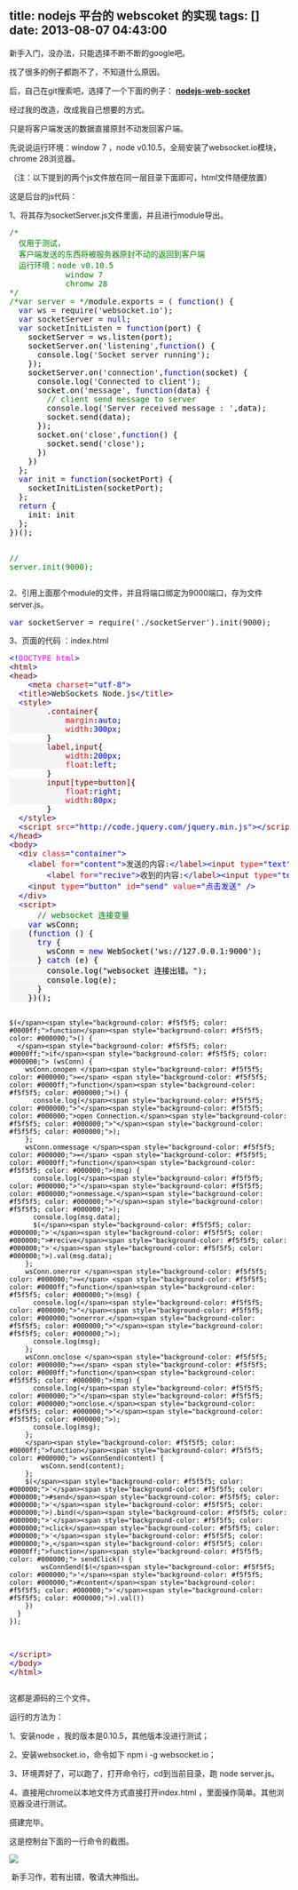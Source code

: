 title: nodejs 平台的 webscoket 的实现
tags: []
date: 2013-08-07 04:43:00
---

新手入门，没办法，只能选择不断不断的google吧。

找了很多的例子都跑不了，不知道什么原因。

后，自己在git搜索吧，选择了一个下面的例子：&nbsp;**[nodejs-web-socket](https://github.com/kashiif/nodejs-web-socket)**

经过我的改造，改成我自己想要的方式。
<!--more-->
只是将客户端发送的数据直接原封不动发回客户端。

先说说运行环境：window 7 ，node&nbsp;v0.10.5，全局安装了websocket.io模块，chrome 28浏览器。

（注：以下提到的两个js文件放在同一层目录下面即可，html文件随便放置）

这是后台的js代码：

1、将其存为socketServer.js文件里面，并且进行module导出。

<div class="cnblogs_code">
<pre><span style="color: #008000;">/*</span><span style="color: #008000;">
  仅用于测试，
  客户端发送的东西将被服务器原封不动的返回到客户端
  运行环境：node v0.10.5
            window 7
            chromw 28
</span><span style="color: #008000;">*/</span>
<span style="color: #008000;">/*</span><span style="color: #008000;">var server = </span><span style="color: #008000;">*/</span>module.exports = ( <span style="color: #0000ff;">function</span><span style="color: #000000;">() {
  </span><span style="color: #0000ff;">var</span> ws = require('websocket.io'<span style="color: #000000;">);
  </span><span style="color: #0000ff;">var</span> socketServer = <span style="color: #0000ff;">null</span><span style="color: #000000;">;
  </span><span style="color: #0000ff;">var</span> socketInitListen = <span style="color: #0000ff;">function</span><span style="color: #000000;">(port) {
    socketServer </span>=<span style="color: #000000;"> ws.listen(port);
    socketServer.on(</span>'listening',<span style="color: #0000ff;">function</span><span style="color: #000000;">() {
      console.log(</span>'Socket server running'<span style="color: #000000;">);
    });
    socketServer.on(</span>'connection',<span style="color: #0000ff;">function</span><span style="color: #000000;">(socket) {
      console.log(</span>'Connected to client'<span style="color: #000000;">);
      socket.on(</span>'message', <span style="color: #0000ff;">function</span><span style="color: #000000;">(data) {
        </span><span style="color: #008000;">//</span><span style="color: #008000;"> client send message to server</span>
        console.log('Server received message : '<span style="color: #000000;">,data);
        socket.send(data);
      });
      socket.on(</span>'close',<span style="color: #0000ff;">function</span><span style="color: #000000;">() {
        socket.send(</span>'close'<span style="color: #000000;">);
      })
    })
  };
  </span><span style="color: #0000ff;">var</span> init = <span style="color: #0000ff;">function</span><span style="color: #000000;">(socketPort) {
    socketInitListen(socketPort);
  };
  </span><span style="color: #0000ff;">return</span><span style="color: #000000;"> {
    init: init
  };
})();

</span><span style="color: #008000;">//</span><span style="color: #008000;"> server.init(9000);</span></pre>
</div>

<span style="line-height: 1.5;">2、引用上面那个module的文件，并且将端口绑定为9000端口，存为文件server.js。</span>

<div class="cnblogs_code">
<pre><span style="color: #0000ff;">var</span> socketServer = require('./socketServer').init(9000);</pre>
</div>

3、页面的代码 ：index.html

<div class="cnblogs_code">
<pre><span style="color: #0000ff;">&lt;!</span><span style="color: #ff00ff;">DOCTYPE html</span><span style="color: #0000ff;">&gt;</span>
<span style="color: #0000ff;">&lt;</span><span style="color: #800000;">html</span><span style="color: #0000ff;">&gt;</span>
<span style="color: #0000ff;">&lt;</span><span style="color: #800000;">head</span><span style="color: #0000ff;">&gt;</span>
    <span style="color: #0000ff;">&lt;</span><span style="color: #800000;">meta </span><span style="color: #ff0000;">charset</span><span style="color: #0000ff;">="utf-8"</span><span style="color: #0000ff;">&gt;</span>
  <span style="color: #0000ff;">&lt;</span><span style="color: #800000;">title</span><span style="color: #0000ff;">&gt;</span>WebSockets Node.js<span style="color: #0000ff;">&lt;/</span><span style="color: #800000;">title</span><span style="color: #0000ff;">&gt;</span>
  <span style="color: #0000ff;">&lt;</span><span style="color: #800000;">style</span><span style="color: #0000ff;">&gt;</span><span style="background-color: #f5f5f5; color: #800000;">
        .container</span><span style="background-color: #f5f5f5; color: #000000;">{</span><span style="background-color: #f5f5f5; color: #ff0000;">
            margin</span><span style="background-color: #f5f5f5; color: #000000;">:</span><span style="background-color: #f5f5f5; color: #0000ff;">auto</span><span style="background-color: #f5f5f5; color: #000000;">;</span><span style="background-color: #f5f5f5; color: #ff0000;">
            width</span><span style="background-color: #f5f5f5; color: #000000;">:</span><span style="background-color: #f5f5f5; color: #0000ff;">300px</span><span style="background-color: #f5f5f5; color: #000000;">;</span>
        <span style="background-color: #f5f5f5; color: #000000;">}</span><span style="background-color: #f5f5f5; color: #800000;">
        label,input</span><span style="background-color: #f5f5f5; color: #000000;">{</span><span style="background-color: #f5f5f5; color: #ff0000;">
            width</span><span style="background-color: #f5f5f5; color: #000000;">:</span><span style="background-color: #f5f5f5; color: #0000ff;">200px</span><span style="background-color: #f5f5f5; color: #000000;">;</span><span style="background-color: #f5f5f5; color: #ff0000;">
            float</span><span style="background-color: #f5f5f5; color: #000000;">:</span><span style="background-color: #f5f5f5; color: #0000ff;">left</span><span style="background-color: #f5f5f5; color: #000000;">;</span>
        <span style="background-color: #f5f5f5; color: #000000;">}</span><span style="background-color: #f5f5f5; color: #800000;">
        input[type=button]</span><span style="background-color: #f5f5f5; color: #000000;">{</span><span style="background-color: #f5f5f5; color: #ff0000;">
            float</span><span style="background-color: #f5f5f5; color: #000000;">:</span><span style="background-color: #f5f5f5; color: #0000ff;">right</span><span style="background-color: #f5f5f5; color: #000000;">;</span><span style="background-color: #f5f5f5; color: #ff0000;">
            width</span><span style="background-color: #f5f5f5; color: #000000;">:</span><span style="background-color: #f5f5f5; color: #0000ff;">80px</span><span style="background-color: #f5f5f5; color: #000000;">;</span>
        <span style="background-color: #f5f5f5; color: #000000;">}</span>
  <span style="color: #0000ff;">&lt;/</span><span style="color: #800000;">style</span><span style="color: #0000ff;">&gt;</span>
  <span style="color: #0000ff;">&lt;</span><span style="color: #800000;">script </span><span style="color: #ff0000;">src</span><span style="color: #0000ff;">="http://code.jquery.com/jquery.min.js"</span><span style="color: #0000ff;">&gt;&lt;/</span><span style="color: #800000;">script</span><span style="color: #0000ff;">&gt;</span>
<span style="color: #0000ff;">&lt;/</span><span style="color: #800000;">head</span><span style="color: #0000ff;">&gt;</span>
<span style="color: #0000ff;">&lt;</span><span style="color: #800000;">body</span><span style="color: #0000ff;">&gt;</span>
  <span style="color: #0000ff;">&lt;</span><span style="color: #800000;">div </span><span style="color: #ff0000;">class</span><span style="color: #0000ff;">="container"</span><span style="color: #0000ff;">&gt;</span>
    <span style="color: #0000ff;">&lt;</span><span style="color: #800000;">label </span><span style="color: #ff0000;">for</span><span style="color: #0000ff;">="content"</span><span style="color: #0000ff;">&gt;</span>发送的内容:<span style="color: #0000ff;">&lt;/</span><span style="color: #800000;">label</span><span style="color: #0000ff;">&gt;&lt;</span><span style="color: #800000;">input </span><span style="color: #ff0000;">type</span><span style="color: #0000ff;">="text"</span><span style="color: #ff0000;"> id</span><span style="color: #0000ff;">="content"</span><span style="color: #ff0000;"> value</span><span style="color: #0000ff;">="input something"</span> <span style="color: #0000ff;">/&gt;</span>
        <span style="color: #0000ff;">&lt;</span><span style="color: #800000;">label </span><span style="color: #ff0000;">for</span><span style="color: #0000ff;">="recive"</span><span style="color: #0000ff;">&gt;</span>收到的内容:<span style="color: #0000ff;">&lt;/</span><span style="color: #800000;">label</span><span style="color: #0000ff;">&gt;&lt;</span><span style="color: #800000;">input </span><span style="color: #ff0000;">type</span><span style="color: #0000ff;">="text"</span><span style="color: #ff0000;"> id</span><span style="color: #0000ff;">="recive"</span> <span style="color: #0000ff;">/&gt;</span>
    <span style="color: #0000ff;">&lt;</span><span style="color: #800000;">input </span><span style="color: #ff0000;">type</span><span style="color: #0000ff;">="button"</span><span style="color: #ff0000;"> id</span><span style="color: #0000ff;">="send"</span><span style="color: #ff0000;"> value</span><span style="color: #0000ff;">="点击发送"</span> <span style="color: #0000ff;">/&gt;</span>
  <span style="color: #0000ff;">&lt;/</span><span style="color: #800000;">div</span><span style="color: #0000ff;">&gt;</span>
  <span style="color: #0000ff;">&lt;</span><span style="color: #800000;">script</span><span style="color: #0000ff;">&gt;</span>
      <span style="background-color: #f5f5f5; color: #008000;">//</span><span style="background-color: #f5f5f5; color: #008000;"> websocket 连接变量</span>
    <span style="background-color: #f5f5f5; color: #0000ff;">var</span><span style="background-color: #f5f5f5; color: #000000;"> wsConn;
    (</span><span style="background-color: #f5f5f5; color: #0000ff;">function</span><span style="background-color: #f5f5f5; color: #000000;"> () {
      </span><span style="background-color: #f5f5f5; color: #0000ff;">try</span><span style="background-color: #f5f5f5; color: #000000;"> {
        wsConn </span><span style="background-color: #f5f5f5; color: #000000;">=</span> <span style="background-color: #f5f5f5; color: #0000ff;">new</span><span style="background-color: #f5f5f5; color: #000000;"> WebSocket(</span><span style="background-color: #f5f5f5; color: #000000;">'</span><span style="background-color: #f5f5f5; color: #000000;">ws://127.0.0.1:9000</span><span style="background-color: #f5f5f5; color: #000000;">'</span><span style="background-color: #f5f5f5; color: #000000;">);
      } </span><span style="background-color: #f5f5f5; color: #0000ff;">catch</span><span style="background-color: #f5f5f5; color: #000000;"> (e) {
        console.log(</span><span style="background-color: #f5f5f5; color: #000000;">"</span><span style="background-color: #f5f5f5; color: #000000;">websocket 连接出错。</span><span style="background-color: #f5f5f5; color: #000000;">"</span><span style="background-color: #f5f5f5; color: #000000;">);
        console.log(e);
      }
    })();

    $(</span><span style="background-color: #f5f5f5; color: #0000ff;">function</span><span style="background-color: #f5f5f5; color: #000000;">() {
      </span><span style="background-color: #f5f5f5; color: #0000ff;">if</span><span style="background-color: #f5f5f5; color: #000000;"> (wsConn) {
        wsConn.onopen </span><span style="background-color: #f5f5f5; color: #000000;">=</span> <span style="background-color: #f5f5f5; color: #0000ff;">function</span><span style="background-color: #f5f5f5; color: #000000;">() {
          console.log(</span><span style="background-color: #f5f5f5; color: #000000;">"</span><span style="background-color: #f5f5f5; color: #000000;">open Connection.</span><span style="background-color: #f5f5f5; color: #000000;">"</span><span style="background-color: #f5f5f5; color: #000000;">);
        };
        wsConn.onmessage </span><span style="background-color: #f5f5f5; color: #000000;">=</span> <span style="background-color: #f5f5f5; color: #0000ff;">function</span><span style="background-color: #f5f5f5; color: #000000;">(msg) {
          console.log(</span><span style="background-color: #f5f5f5; color: #000000;">"</span><span style="background-color: #f5f5f5; color: #000000;">onmessage.</span><span style="background-color: #f5f5f5; color: #000000;">"</span><span style="background-color: #f5f5f5; color: #000000;">);
          console.log(msg.data);
          $(</span><span style="background-color: #f5f5f5; color: #000000;">'</span><span style="background-color: #f5f5f5; color: #000000;">#recive</span><span style="background-color: #f5f5f5; color: #000000;">'</span><span style="background-color: #f5f5f5; color: #000000;">).val(msg.data);
        };
        wsConn.onerror </span><span style="background-color: #f5f5f5; color: #000000;">=</span> <span style="background-color: #f5f5f5; color: #0000ff;">function</span><span style="background-color: #f5f5f5; color: #000000;">(msg) {
          console.log(</span><span style="background-color: #f5f5f5; color: #000000;">"</span><span style="background-color: #f5f5f5; color: #000000;">onerror.</span><span style="background-color: #f5f5f5; color: #000000;">"</span><span style="background-color: #f5f5f5; color: #000000;">);
          console.log(msg);
        };
        wsConn.onclose </span><span style="background-color: #f5f5f5; color: #000000;">=</span> <span style="background-color: #f5f5f5; color: #0000ff;">function</span><span style="background-color: #f5f5f5; color: #000000;">(msg) {
          console.log(</span><span style="background-color: #f5f5f5; color: #000000;">"</span><span style="background-color: #f5f5f5; color: #000000;">onclose.</span><span style="background-color: #f5f5f5; color: #000000;">"</span><span style="background-color: #f5f5f5; color: #000000;">);
          console.log(msg);
        };
        </span><span style="background-color: #f5f5f5; color: #0000ff;">function</span><span style="background-color: #f5f5f5; color: #000000;"> wsConnSend(content) {
            wsConn.send(content);
        };
        $(</span><span style="background-color: #f5f5f5; color: #000000;">'</span><span style="background-color: #f5f5f5; color: #000000;">#send</span><span style="background-color: #f5f5f5; color: #000000;">'</span><span style="background-color: #f5f5f5; color: #000000;">).bind(</span><span style="background-color: #f5f5f5; color: #000000;">'</span><span style="background-color: #f5f5f5; color: #000000;">click</span><span style="background-color: #f5f5f5; color: #000000;">'</span><span style="background-color: #f5f5f5; color: #000000;">,</span><span style="background-color: #f5f5f5; color: #0000ff;">function</span><span style="background-color: #f5f5f5; color: #000000;"> sendClick() {
            wsConnSend($(</span><span style="background-color: #f5f5f5; color: #000000;">'</span><span style="background-color: #f5f5f5; color: #000000;">#content</span><span style="background-color: #f5f5f5; color: #000000;">'</span><span style="background-color: #f5f5f5; color: #000000;">).val())
        })
      }
    });
  </span><span style="color: #0000ff;">&lt;/</span><span style="color: #800000;">script</span><span style="color: #0000ff;">&gt;</span>
<span style="color: #0000ff;">&lt;/</span><span style="color: #800000;">body</span><span style="color: #0000ff;">&gt;</span>
<span style="color: #0000ff;">&lt;/</span><span style="color: #800000;">html</span><span style="color: #0000ff;">&gt;</span></pre>
</div>

这都是源码的三个文件。

运行的方法为：

1、安装node ，我的版本是0.10.5，其他版本没进行测试；

2、安装websocket.io，命令如下 npm i -g websocket.io；

3、环境弄好了，可以跑了，打开命令行，cd到当前目录，跑 node server.js。

4、直接用chrome以本地文件方式直接打开index.html ，里面操作简单。其他浏览器没进行测试。

搭建完毕。

这是控制台下面的一行命令的截图。

![](http://images.cnitblog.com/blog/358891/201308/07124246-07456af2379947258a81200c6353462e.png)

&nbsp;新手习作，若有出错，敬请大神指出。